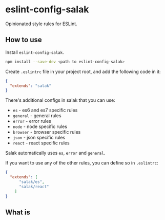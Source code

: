 # eslint-config-salak

Opinionated style rules for ESLint.

## How to use

Install `eslint-config-salak`.

```sh
npm install --save-dev <path to eslint-config-salak>
```

Create `.eslintrc` file in your project root, and add the following code in it:

```json
{
  "extends": "salak"
}
```

There's additional configs in salak that you can use:

* `es` - es6 and es7 specific rules
* `general` - general rules
* `error` - error rules
* `node` - node specific rules
* `browser` - browser specific rules
* `json` - json specific rules
* `react` - react specific rules

Salak automatically uses `es`, `error` and `general`.

If you want to use any of the other rules, you can define so in `.eslintrc`:

```json
{
  "extends": [
      "salak/es",
      "salak/react"
    ]
}
```

## What is
